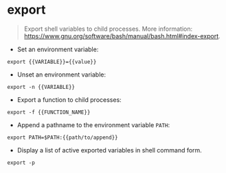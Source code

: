 # export

> Export shell variables to child processes.
> More information: <https://www.gnu.org/software/bash/manual/bash.html#index-export>.

- Set an environment variable:

`export {{VARIABLE}}={{value}}`

- Unset an environment variable:

`export -n {{VARIABLE}}`

- Export a function to child processes:

`export -f {{FUNCTION_NAME}}`

- Append a pathname to the environment variable `PATH`:

`export PATH=$PATH:{{path/to/append}}`

- Display a list of active exported variables in shell command form.

`export -p`
